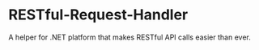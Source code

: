 # RESTful-Request-Handler
A helper for .NET platform that makes RESTful API calls easier than ever.

